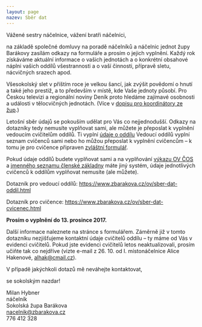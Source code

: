 ```yaml
---
layout: page
nazev: Sběr dat
---
```


Vážené sestry náčelnice, vážení bratři náčelníci,

na základě společné domluvy na poradě náčelníků a náčelnic jednot župy Barákovy zasílám odkazy na formuláře a prosím o jejich vyplnění. Každý rok získáváme aktuální informace o vašich jednotách a o konkrétní obsahové náplni vašich oddílů všestrannosti a o vaší činnosti, přípravě sletu, nácvičných srazech apod.

Všesokolský slet v příštím roce je velkou šancí, jak zvýšit povědomí o hnutí a také jeho prestiž, a to především v místě, kde Vaše jednoty působí. Pro Českou televizi a regionální noviny Deník proto hledáme zajímavé osobnosti a události v tělocvičných jednotách. (Více v [dopisu pro koordinátory ze žup](https://drive.google.com/open?id=1U0nFNBA9xFJLXAqJ209P-0yt0MItGXvT).)

Letošní sběr údajů se pokouším udělat pro Vás co nejjednodušší. Odkazy na dotazníky tedy nemusíte vyplňovat sami, ale můžete je přeposlat k vyplnění vedoucím cvičitelům oddílů. Ti vyplní [údaje o oddílu](https://www.zbarakova.cz/ov/sber-dat-oddil.html) Vedoucí oddílů vyplní seznam cvičenců sami nebo ho můžou přeposlat k vyplnění cvičencům – k tomu je pro cvičence připraven [zvláštní formulář](https://www.zbarakova.cz/ov/sber-dat-cvicenec.html).

Pokud údaje oddílů budete vyplňovat sami a na vyplňování [výkazu OV ČOS](https://drive.google.com/open?id=1x6u72ndDYD4MJ_83E6oxhk6bG7ohAslg) a [jmenného seznamu členské základny](https://drive.google.com/open?id=0B0w6gDorCVUkc0h5Ti0zZ0J1UFRnVUFmdVhtMmV1c2I2bjM4) máte jiný systém, údaje jednotlivých cvičenců k oddílům vyplňovat nemusíte (ale můžete).

Dotazník pro vedoucí oddílů: <https://www.zbarakova.cz/ov/sber-dat-oddil.html>

Dotazník pro cvičence: <https://www.zbarakova.cz/ov/sber-dat-cvicenec.html>

**Prosím o vyplnění do 13. prosince 2017.**

Další informace naleznete na stránce s formulářem. Záměrně již v tomto dotazníku nezjišťujeme kontaktní údaje cvičitelů oddílu – ty máme od Vás v evidenci cvičitelů. Pokud jste evidenci cvičitelů letos neaktualizovali, prosím učiňte tak co nejdříve (vizte e-mail z 26. 10. od I. místonáčelnice Alice Hakenové, alhak@cmail.cz).

V případě jakýchkoli dotazů mě neváhejte kontaktovat,

se sokolským nazdar!

Milan Hybner  
náčelník  
Sokolská župa Barákova  
[nacelnik@zbarakova.cz](mailto:nacelnik@zbarakova.cz)  
776 412 328
